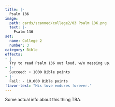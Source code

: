 ```yaml
---
title: |-
  Psalm 136
image: 
  path: cards/scanned/college2/03 Psalm 136.png
  text: |-
    Psalm 136
set:
  name: College 2
  number: 3
category: Bible
effects: 
- |-
  Try to read Psalm 136 out loud, w/o messing up.
- |-
  Succeed: + 1000 Bible points
- |-
  Fail: - 10,000 Bible points
flavor-text: "His love endures forever."
---
```

Some actual info about this thing TBA.
